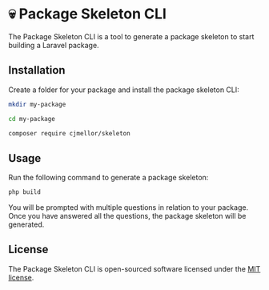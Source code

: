 # 💀 Package Skeleton CLI

The Package Skeleton CLI is a tool to generate a package skeleton to start building a Laravel package.

## Installation

Create a folder for your package and install the package skeleton CLI:

```bash
mkdir my-package

cd my-package

composer require cjmellor/skeleton
```

## Usage

Run the following command to generate a package skeleton:

```bash
php build
```

You will be prompted with multiple questions in relation to your package. Once you have answered all the questions, the package skeleton will be generated.

## License

The Package Skeleton CLI is open-sourced software licensed under the [MIT license](https://opensource.org/licenses/MIT).
